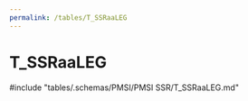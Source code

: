 ```yaml
---
permalink: /tables/T_SSRaaLEG
---
```

# T\_SSRaaLEG
<!-- SPDX-License-Identifier: MPL-2.0 -->

<!-- ATTENTION : Ne pas supprimer ou modifier la ligne ci-dessous -->
#include "tables/.schemas/PMSI/PMSI SSR/T_SSRaaLEG.md"
<!-- ATTENTION : Ne pas supprimer ou modifier la ligne ci-dessus -->

